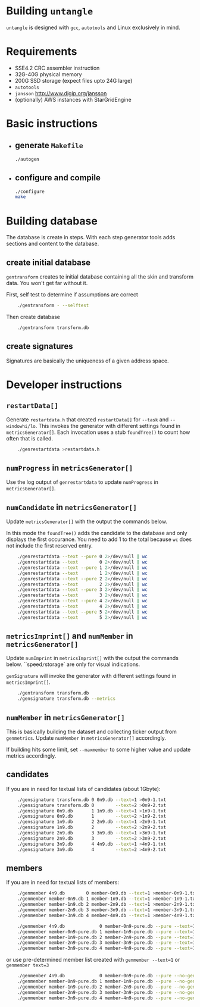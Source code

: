 Building `untangle`
=

`untangle` is designed with `gcc`, `autotools` and Linux exclusively in mind.

# Requirements

*   SSE4.2 CRC assembler instruction
*   32G-40G physical memory
*   200G SSD storage (expect files upto 24G large)
*   `autotools`
*   `jansson` http://www.digip.org/jansson
*   (optionally) AWS instances with StarGridEngine

# Basic instructions

* ## generate `Makefile` ##
    
    ```sh
    ./autogen
    ```
    
* ## configure and compile ##
    
    ```sh
    ./configure
    make
    ```
    
# Building database

The database is create in steps.
With each step generator tools adds sections and content to the database.

## create initial database

`gentransform` creates te initial database containing all the skin and transform data.
You won't get far without it.
    
First, self test to determine if assumptions are correct
    
```sh
    ./gentransform - --selftest
```
    
Then create database
    
```sh
    ./gentransform transform.db
```

## create signatures

Signatures are basically the uniqueness of a given address space.   
# Developer instructions
 
## `restartData[]`
 
Generate `restartdata.h` that created `restartData[]` for `--task` and `--windowhi/lo`.
This invokes the generator with different settings found in `metricsGenerator[]`.
Each invocation uses a stub `foundTree()` to count how often that is called.
 
```sh
    ./genrestartdata >restartdata.h
```
 
## `numProgress` in `metricsGenerator[]`

Use the log output of `genrestartdata` to update `numProgress` in `metricsGenerator[]`.

## `numCandidate` in `metricsGenerator[]`

Update `metricsGenerator[]` with the output the commands below.

In this mode the `foundTree()` adds the candidate to the database and only displays the first occurance.
You need to add 1 to the total because `wc` does not include the first reserved entry.

```sh
    ./genrestartdata --text --pure 0 2>/dev/null | wc
    ./genrestartdata --text        0 2>/dev/null | wc
    ./genrestartdata --text --pure 1 2>/dev/null | wc
    ./genrestartdata --text        1 2>/dev/null | wc
    ./genrestartdata --text --pure 2 2>/dev/null | wc
    ./genrestartdata --text        2 2>/dev/null | wc
    ./genrestartdata --text --pure 3 2>/dev/null | wc
    ./genrestartdata --text        3 2>/dev/null | wc
    ./genrestartdata --text --pure 4 2>/dev/null | wc
    ./genrestartdata --text        4 2>/dev/null | wc
    ./genrestartdata --text --pure 5 2>/dev/null | wc
    ./genrestartdata --text        5 2>/dev/null | wc
```

## `metricsImprint[]` and `numMember` in `metricsGenerator[]`

Update `numImprint` in `metricsImprint[]` with the output the commands below.
``speed`/`storage` are only for visual indications.

`genSignature` will invoke the generator with different settings found in `metricsImprint[]`.

```sh
    ./gentransform transform.db
    ./gensignature transform.db --metrics
```

## `numMember` in `metricsGenerator[]`

This is basically building the dataset and collecting ticker output from `genmetrics`. 
Update `numMember` in `metricsGenerator[]` accordingly.

If building hits some limit, set `--maxmember` to some higher value and update metrics accordingly.

## candidates

If you are in need for textual lists of candidates (about 1Gbyte):

```sh
    ./gensignature transform.db 0 0n9.db --text=1 >0n9-1.txt
    ./gensignature transform.db 0        --text=2 >0n9-2.txt
    ./gensignature 0n9.db       1 1n9.db --text=1 >1n9-1.txt
    ./gensignature 0n9.db       1        --text=2 >1n9-2.txt
    ./gensignature 1n9.db       2 2n9.db --text=1 >2n9-1.txt
    ./gensignature 1n9.db       2        --text=2 >2n9-2.txt
    ./gensignature 2n9.db       3 3n9.db --text=1 >3n9-1.txt
    ./gensignature 2n9.db       3        --text=2 >3n9-2.txt 
    ./gensignature 3n9.db       4 4n9.db --text=1 >4n9-1.txt
    ./gensignature 3n9.db       4        --text=2 >4n9-2.txt
```

## members

If you are in need for textual lists of members:

```sh
    ./genmember 4n9.db        0 member-0n9.db --text=1 >member-0n9-1.txt
    ./genmember member-0n9.db 1 member-1n9.db --text=1 >member-1n9-1.txt
    ./genmember member-1n9.db 2 member-2n9.db --text=1 >member-2n9-1.txt
    ./genmember member-2n9.db 3 member-3n9.db --text=1 >member-3n9-1.txt
    ./genmember member-3n9.db 4 member-4n9.db --text=1 >member-4n9-1.txt
```

```sh
    ./genmember 4n9.db             0 member-0n9-pure.db --pure --text=1 >member-0n9-pure-1.txt
    ./genmember member-0n9-pure.db 1 member-1n9-pure.db --pure --text=1 >member-1n9-pure-1.txt
    ./genmember member-1n9-pure.db 2 member-2n9-pure.db --pure --text=1 >member-2n9-pure-1.txt
    ./genmember member-2n9-pure.db 3 member-3n9-pure.db --pure --text=1 >member-3n9-pure-1.txt
    ./genmember member-3n9-pure.db 4 member-4n9-pure.db --pure --text=1 >member-4n9-pure-1.txt
```

or use pre-determined member list created with `genmember --text=1` or `genmember text=3`

```sh
    ./genmember 4n9.db             0 member-0n9-pure.db --pure --no-generate --load=member-0n9-1.txt
    ./genmember member-0n9-pure.db 1 member-1n9-pure.db --pure --no-generate --load=member-1n9-pure-1.txt
    ./genmember member-1n9-pure.db 2 member-2n9-pure.db --pure --no-generate --load=member-2n9-pure-1.txt
    ./genmember member-2n9-pure.db 3 member-3n9-pure.db --pure --no-generate --load=member-3n9-pure-1.txt
    ./genmember member-3n9-pure.db 4 member-4n9-pure.db --pure --no-generate --load=member-4n9-pure-1.txt
```
